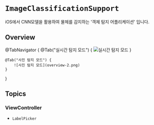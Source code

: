 # ``ImageClassificationSupport``

iOS에서 CNN모델을 활용하여 물체를 감지하는 '객체 탐지 어플리케이션' 입니다.

## Overview
@TabNavigator {
    @Tab("실시간 탐지 모드") {
        ![실시간 탐지 모드](overview-1.png)
    }
    
    @Tab("사진 탐지 모드") {
        ![사진 탐지 모드](overview-2.png)
    }
}

## Topics

### ViewController
- ``LabelPicker``

